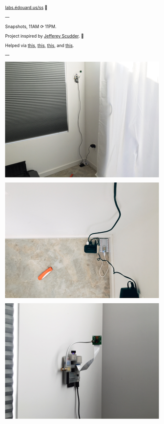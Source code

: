 [labs.édouard.us/ss](http://labs.edouard.us/ss/) :palm_tree:

—

Snapshots, 11AM ⟳ 11PM.

Project inspired by [Jefferey Scudder](http://ss.rey.sc/). :bookmark:

Helped via [this](http://www.raspberrypi-spy.co.uk/2013/05/creating-timelapse-videos-with-the-raspberry-pi-camera/), [this](http://blog.davidsingleton.org/raspberry-pi-webcam-a-gentle-intro-to-crontab/), [this](http://www.adminschoice.com/crontab-quick-reference), and [this](https://www.raspberrypi.org/documentation/raspbian/applications/camera.md).

—

![Total Setup](rpi-ss1.JPG)

![Power Setup and mystery Spark board](rpi-ss2.JPG)

![Case and Camera](rpi-ss3.JPG)
